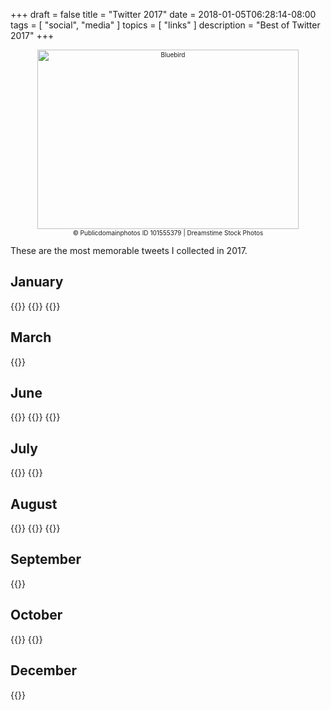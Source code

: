 +++
draft = false
title = "Twitter 2017"
date = 2018-01-05T06:28:14-08:00
tags = [
  "social",
  "media"
]
topics = [
  "links"
]
description = "Best of Twitter 2017"
+++

<div align="center" style="font-size:x-small">
<img src="https://milkfish08.s3.amazonaws.com/photo/blog/dreamstime_xxl_101555379.jpg" alt="Bluebird" width="418" height="287" /><br />
© Publicdomainphotos
ID 101555379 | Dreamstime Stock Photos</div>

These are the most memorable tweets I collected in 2017.

## January

{{<tweet user="_ericelliott" id="816763696135421953" >}}
{{<tweet user="ShannonDowney" id="821926038687154176" >}}
{{<tweet user="coreyspowell" id="826240305464762368" >}}

## March
{{<tweet user="sarah_calavera" id="838437544941375488">}}

## June

{{<tweet user="LIGO" id="870316515471441920">}}
{{<tweet user="pantheon_roma" id="871308333797564416">}}
{{<tweet user="JoyAnnReid" id="879758973876023298" >}}

## July

{{<tweet user="Jimbobaroo" id="882946074415161344" >}}
{{<tweet user="dodo" id="891056935180447745" >}}

## August

{{<tweet user="JohnBarentine" id="893232341040091137" >}}
{{<tweet user="martinstaylor" id="894512566629740544" >}}
{{<tweet user="DeadpoetixTwits" id="900151636747841539" >}}

## September

{{<tweet user="everydaylouie" id="912919360733360128" >}}

## October

{{<tweet user="jonnysun" id="921993977649299456" >}}
{{<tweet user="bobcorrigan" id="922290750460694528" >}}

## December

{{<tweet user="NFTsAddikt" id="943703899923468288" >}}
